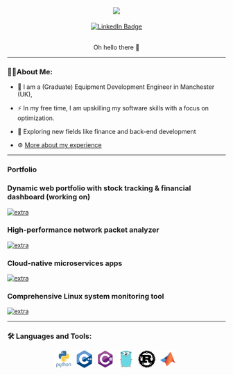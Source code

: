 <div id="header" align="center">
  <img src="https://media.giphy.com/media/i1JHRZSXO9LZZDHqii/giphy.gif" width="200"/>
</div>
<br>
<div id="badges" align="center">
  <a href="www.linkedin.com/in/vincentiu-mocanu-b06274182">
  <img src="https://img.shields.io/badge/LinkedIn-blue?style=for-the-badge&logo=linkedin&logoColor=white" alt="LinkedIn Badge"/>
  </a>
</div>
<br>

<div align="center">
  <p>Oh hello there 👋</p>
</div>

---

### :man_technologist:About Me: 
 - :telescope: I am a (Graduate) Equipment Development Engineer in Manchester (UK), 

- :zap: In my free time, I am upskilling my software skills with a focus on optimization.

- :seedling: Exploring new fields like finance and back-end development

- :gear: [More about my experience](https://github.com/itsVinM/VincentiuPortfolio/tree/main#vincentius-web-portfolio)

---
### Portfolio
     
 <h3 class="proj text-capitalize">
        Dynamic web portfolio with stock tracking & financial dashboard (working on)
 </h3>
 <div class="row">
    <div class="col">
    <a href ="" target='_blank'>
      <img src="https://www.stupidgag.com/wp-content/uploads/2022/02/trading-view-screener.png" alt='extra' class="img-thumbnail" width="200" height="150" ></a>
       </div>

 
<h3 class="proj text-capitalize">
        High-performance network packet analyzer
</h3>
    <div class="row">
    <div class="col">
    <a href='' target="_blank">
      <img src="https://img-c.udemycdn.com/course/750x422/2506778_365c_2.jpg" alt='extra' class="img-thumbnail" width="200" height="150" > </a>
       </div>
    <div class='col'>


  
  <h3 class="proj text-capitalize">
        Cloud-native microservices apps
  </h3>
    <div class="row">
    <div class="col">
    <a href='' target='_blank'>
      <img src="https://www.cio.com/wp-content/uploads/2023/05/cloud-computing-concept-communication-network-picture-id1277731016-100899044-orig.jpg?quality=50&strip=all" alt='extra' class="img-thumbnail" width="200" height="150" ></a>
       </div>
    <div class='col'>


<h3 class="proj text-capitalize">
        Comprehensive Linux system monitoring tool 
</h3>
    <div class="row">
    <div class="col">
    <a href='' target="_blank">
      <img src="https://images.prismic.io/barrage/9ac9e623-910e-4768-912e-fa614a8530bf_rust-programming-language-metadata.jpeg?auto=compress,format&rect=0,0,1200,630&w=1200&h=630&q=100" alt='extra' class="img-thumbnail" width="200" height="150" > </a>
       </div>
    <div class='col'>
      
--- 
### 🛠️ Languages and Tools:
<div align='center'>
   <!-- Add Python icon -->
  <img src="https://github.com/devicons/devicon/blob/master/icons/python/python-original-wordmark.svg" title="Python" alt="Python" width="40" height="40"/>&nbsp;
  <img src="https://github.com/devicons/devicon/blob/master/icons/cplusplus/cplusplus-original.svg" title="Modern C++" alt="Modern C++" width="40" height="40"/>&nbsp;
  <img src="https://github.com/devicons/devicon/blob/master/icons/csharp/csharp-original.svg" title="C#" alt="C#" width="40" height="40"/>&nbsp;
  <img src="https://github.com/devicons/devicon/blob/master/icons/go/go-original.svg" title="Golang" alt="Golang" width="40" height="40"/>&nbsp;
  <img src="https://github.com/devicons/devicon/blob/master/icons/rust/rust-plain.svg" title="Rust" alt="Rust" width="40" height="40"/>&nbsp;
  <img src="https://github.com/devicons/devicon/blob/master/icons/matlab/matlab-original.svg" title="Matlab" alt="Matlab" width="40" height="40"/>&nbsp;

</div>
